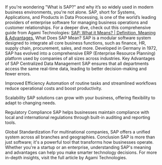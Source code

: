 
If you're wondering "What is SAP?" and why it’s so widely used in modern business environments, you're not alone. SAP, short for Systems, Applications, and Products in Data Processing, is one of the world’s leading providers of enterprise software for managing business operations and customer relationships.
For a deeper dive, check out this comprehensive guide from Agami Technologies:  <a href="https://agamitechnologies.com/blog/what-is-sap-meaning-benefits">SAP: What it Means? | Definition, Meaning & Advantages.</a>
What Does SAP Mean?
SAP is a modular software system designed to integrate all core business functions, such as finance, HR, supply chain, procurement, sales, and more. Developed in Germany in 1972, SAP has evolved into a comprehensive ERP (Enterprise Resource Planning) platform used by companies of all sizes across industries.
Key Advantages of SAP
Centralized Data Management
 SAP ensures that all departments access the same real-time data, leading to better decision-making and fewer errors.


Improved Efficiency
 Automation of routine tasks and streamlined workflows reduce operational costs and boost productivity.


Scalability
 SAP solutions can grow with your business, offering flexibility to adapt to changing needs.


Regulatory Compliance
 SAP helps businesses maintain compliance with local and international regulations through built-in auditing and reporting tools.


Global Standardization
 For multinational companies, SAP offers a unified system across all branches and geographies.
Conclusion
SAP is more than just software; it's a powerful tool that transforms how businesses operate. Whether you're a startup or an enterprise, understanding SAP's meaning and advantages can help you make smarter technology decisions. For more in-depth insights, visit the full article by Agami Technologies.
